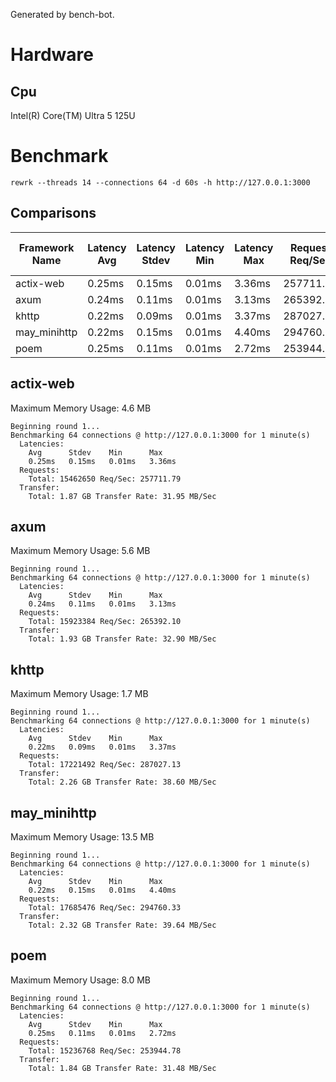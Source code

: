 Generated by bench-bot.

# Hardware

## Cpu

Intel(R) Core(TM) Ultra 5 125U

# Benchmark

`rewrk --threads 14 --connections 64 -d 60s -h http://127.0.0.1:3000`

## Comparisons

| Framework Name | Latency Avg | Latency Stdev | Latency Min | Latency Max | Request Req/Sec | Transfer Rate | Max. Memory Usage |
|---|---|---|---|---|---|---|---|
|actix-web|0.25ms|0.15ms|0.01ms|3.36ms|257711.79|31.95MB/Sec|4.6MB|
|axum|0.24ms|0.11ms|0.01ms|3.13ms|265392.10|32.90MB/Sec|5.6MB|
|khttp|0.22ms|0.09ms|0.01ms|3.37ms|287027.13|38.60MB/Sec|1.7MB|
|may_minihttp|0.22ms|0.15ms|0.01ms|4.40ms|294760.33|39.64MB/Sec|13.5MB|
|poem|0.25ms|0.11ms|0.01ms|2.72ms|253944.78|31.48MB/Sec|8.0MB|

## actix-web

Maximum Memory Usage: 4.6 MB

```
Beginning round 1...
Benchmarking 64 connections @ http://127.0.0.1:3000 for 1 minute(s)
  Latencies:
    Avg      Stdev    Min      Max      
    0.25ms   0.15ms   0.01ms   3.36ms   
  Requests:
    Total: 15462650 Req/Sec: 257711.79
  Transfer:
    Total: 1.87 GB Transfer Rate: 31.95 MB/Sec
```

## axum

Maximum Memory Usage: 5.6 MB

```
Beginning round 1...
Benchmarking 64 connections @ http://127.0.0.1:3000 for 1 minute(s)
  Latencies:
    Avg      Stdev    Min      Max      
    0.24ms   0.11ms   0.01ms   3.13ms   
  Requests:
    Total: 15923384 Req/Sec: 265392.10
  Transfer:
    Total: 1.93 GB Transfer Rate: 32.90 MB/Sec
```

## khttp

Maximum Memory Usage: 1.7 MB

```
Beginning round 1...
Benchmarking 64 connections @ http://127.0.0.1:3000 for 1 minute(s)
  Latencies:
    Avg      Stdev    Min      Max      
    0.22ms   0.09ms   0.01ms   3.37ms   
  Requests:
    Total: 17221492 Req/Sec: 287027.13
  Transfer:
    Total: 2.26 GB Transfer Rate: 38.60 MB/Sec
```

## may_minihttp

Maximum Memory Usage: 13.5 MB

```
Beginning round 1...
Benchmarking 64 connections @ http://127.0.0.1:3000 for 1 minute(s)
  Latencies:
    Avg      Stdev    Min      Max      
    0.22ms   0.15ms   0.01ms   4.40ms   
  Requests:
    Total: 17685476 Req/Sec: 294760.33
  Transfer:
    Total: 2.32 GB Transfer Rate: 39.64 MB/Sec
```

## poem

Maximum Memory Usage: 8.0 MB

```
Beginning round 1...
Benchmarking 64 connections @ http://127.0.0.1:3000 for 1 minute(s)
  Latencies:
    Avg      Stdev    Min      Max      
    0.25ms   0.11ms   0.01ms   2.72ms   
  Requests:
    Total: 15236768 Req/Sec: 253944.78
  Transfer:
    Total: 1.84 GB Transfer Rate: 31.48 MB/Sec
```
